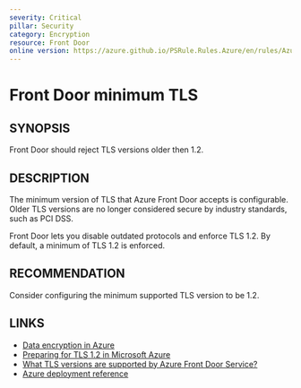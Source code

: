 ```yaml
---
severity: Critical
pillar: Security
category: Encryption
resource: Front Door
online version: https://azure.github.io/PSRule.Rules.Azure/en/rules/Azure.FrontDoor.MinTLS/
---
```


# Front Door minimum TLS

## SYNOPSIS

Front Door should reject TLS versions older then 1.2.

## DESCRIPTION

The minimum version of TLS that Azure Front Door accepts is configurable.
Older TLS versions are no longer considered secure by industry standards, such as PCI DSS.

Front Door lets you disable outdated protocols and enforce TLS 1.2.
By default, a minimum of TLS 1.2 is enforced.

## RECOMMENDATION

Consider configuring the minimum supported TLS version to be 1.2.

## LINKS

- [Data encryption in Azure](https://docs.microsoft.com/azure/architecture/framework/security/design-storage-encryption#data-in-transit)
- [Preparing for TLS 1.2 in Microsoft Azure](https://azure.microsoft.com/updates/azuretls12/)
- [What TLS versions are supported by Azure Front Door Service?](https://docs.microsoft.com/azure/frontdoor/front-door-faq#what-tls-versions-are-supported-by-azure-front-door-service)
- [Azure deployment reference](https://docs.microsoft.com/azure/templates/microsoft.network/frontdoors/frontendendpoints)
